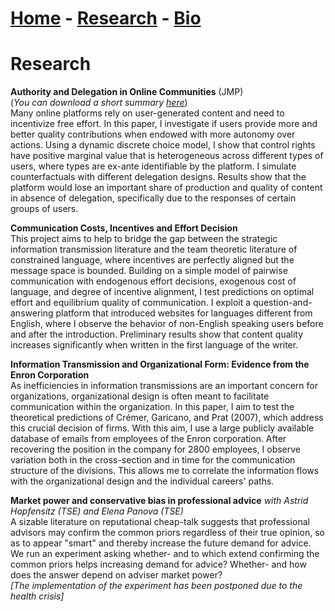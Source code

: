 # [Home](./index.html)  -  [Research](./research.html) - [Bio](./bio.html)

# Research

**Authority and Delegation in Online Communities** (JMP)  
(*You can download a short summary [here](./result-report-postertechconf2020.pdf)*)  
Many online platforms rely on user-generated content and need to incentivize free effort. In this paper, I investigate if users provide more and better quality contributions when endowed with more autonomy over actions. Using a dynamic discrete choice model, I show that control rights have positive marginal value that is heterogeneous across different types of users, where types are ex-ante identifiable by the platform. I simulate counterfactuals with different delegation designs. Results show that the platform would lose an important share of production and quality of content in absence of delegation, specifically due to the responses of certain groups of users.

**Communication Costs, Incentives and Effort Decision**  
This project aims to help to bridge the gap between the strategic information transmission literature and the team theoretic literature of constrained language, where incentives are perfectly aligned but the message space is bounded. Building on a simple model of pairwise communication with endogenous effort decisions, exogenous cost of language, and degree of incentive alignment, I test predictions on optimal effort and equilibrium quality of communication. I exploit a question-and-answering platform that introduced websites for languages different from English, where I observe the behavior of non-English speaking users before and after the introduction. Preliminary results show that content quality increases significantly when written in the first language of the writer.

**Information Transmission and Organizational Form: Evidence from the Enron Corporation**  
As inefficiencies in information transmissions are an important concern for organizations, organizational design is often meant to facilitate communication within the organization. In this paper, I aim to test the theoretical predictions of Crémer, Garicano, and Prat (2007), which address this crucial decision of firms. With this aim, I use a large publicly available database of emails from employees of the Enron corporation. After recovering the position in the company for 2800 employees, I observe variation both in the cross-section and in time for the communication structure of the divisions. This allows me to correlate the information flows with the organizational design and the individual careers' paths.

**Market power and conservative bias in professional advice** *with Astrid Hopfensitz (TSE) and Elena Panova (TSE)*  
A sizable literature on reputational cheap-talk suggests that professional advisors may confirm the common priors regardless of their true opinion, so as to appear "smart" and thereby increase the future demand for advice. We run an experiment asking whether- and to which extend confirming the common priors helps increasing demand for advice? Whether- and how does the answer depend on adviser market power?  
*[The implementation of the experiment has been postponed due to the health crisis]*
